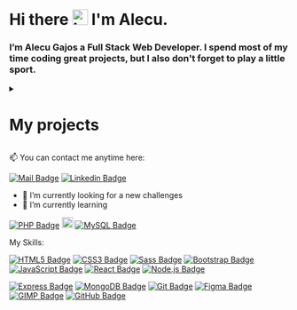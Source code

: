 # Hi there <img src="https://user-images.githubusercontent.com/89197029/224481523-31e1a43b-3ad2-4826-9fb2-fc7accab8211.gif" width="28" alt="hi"> I'm Alecu.

### I’m Alecu Gajos a Full Stack Web Developer. I spend most of my time coding great projects, but I also don't forget to play a little sport.

<details>
  <summary>
    <h1>My projects</h1>
  </summary>
  

[Porfolio](https://statuesque-douhua-0efb45.netlify.app/)

[Auth_To_Do](https://bespoke-unicorn-c72030.netlify.app)

[Recipies Project](https://clumsy-tiara-hen.cyclic.app/)

[Firs Project](https://dciprojekt.netlify.app/)

[Travel](https://alekuwebdev.github.io/Travel/)

[Victoria-Site](https://alekuwebdev.github.io/Victoria-Site/)

[HIKING](https://alekuwebdev.github.io/HIKING/)

[Web-dev-freelance](https://alekuwebdev.github.io/Web-dev-freelance/)

[Sprite-Animation](https://alekuwebdev.github.io/Sprite-Animation/)

[Penny-animation](https://alekuwebdev.github.io/Penny-animation/)

[Ball-Animation](https://alekuwebdev.github.io/Ball-Animation/)

[Animation-of-squares](https://alekuwebdev.github.io/Animation-of-squares/)

[Buttons](https://alekuwebdev.github.io/Buttons/)

[Carousel](https://alekuwebdev.github.io/Carousel/)

[Cat and mouse](https://alekuwebdev.github.io/Cat-and-mouse/)

[Slider](https://alekuwebdev.github.io/Slider/)
  
</details>

:mailbox: You can contact me anytime here:

[![Mail Badge](https://img.shields.io/badge/-Alecu_Gajos-c0392b?style=flat&labelColor=c0392b&logo=gmail&logoColor=white)](mailto:alecugajos1@gmail.com) [![Linkedin Badge](https://img.shields.io/badge/-Alecu_Gajos-0e76a8?style=flat&labelColor=0e76a8&logo=linkedin&logoColor=white)](https://www.linkedin.com/in/artem6evelev/)

- 🔭 I’m currently looking for a new challenges
- 🌱 I’m currently learning 

[![PHP Badge](https://img.shields.io/badge/-PHP-black?style=flat&labelColor=black&logo=PHP&logoColor=#777BB4)]() <img src="https://user-images.githubusercontent.com/89197029/224492890-ec7797f4-c998-41c2-a577-7567b102948d.png" width="20" alt="&"> [![MySQL Badge](https://img.shields.io/badge/-MySQL-black?style=flat&labelColor=black&logo=MySQL&logoColor=#4479A1)]()

My Skills:

[![HTML5 Badge](https://img.shields.io/badge/-HTML5-black?style=flat&labelColor=black&logo=HTML5&logoColor=#E34F26)]() [![CSS3 Badge](https://img.shields.io/badge/-CSS3-black?style=flat&labelColor=black&logo=CSS3&logoColor=#1572B6)]() [![Sass Badge](https://img.shields.io/badge/-Sass-black?style=flat&labelColor=black&logo=Sass&logoColor=#CC6699)]() [![Bootstrap Badge](https://img.shields.io/badge/-Bootstrap-black?style=flat&labelColor=black&logo=Bootstrap&logoColor=#7952B3)]() [![JavaScript Badge](https://img.shields.io/badge/-JavaScript-black?style=flat&labelColor=black&logo=JavaScript&logoColor=#F7DF1E)]() [![React Badge](https://img.shields.io/badge/-React-black?style=flat&labelColor=black&logo=React&logoColor=#61DAFB)]() [![Node.js Badge](https://img.shields.io/badge/-Node.js-black?style=flat&labelColor=black&logo=Node.js&logoColor=#339933)]() 

[![Express Badge](https://img.shields.io/badge/-Express-black?style=flat&labelColor=black&logo=Express&logoColor=#000000)]() [![MongoDB Badge](https://img.shields.io/badge/-MongoDB-black?style=flat&labelColor=black&logo=MongoDB&logoColor=#47A248)]() [![Git Badge](https://img.shields.io/badge/-Git-black?style=flat&labelColor=black&logo=Git&logoColor=#F05032)]() [![Figma Badge](https://img.shields.io/badge/-Figma-black?style=flat&labelColor=black&logo=Figma&logoColor=#F24E1E)]() [![GIMP Badge](https://img.shields.io/badge/-GIMP-black?style=flat&labelColor=black&logo=GIMP&logoColor=#5C5543)]() [![GitHub Badge](https://img.shields.io/badge/-GitHub-black?style=flat&labelColor=black&logo=GitHub&logoColor=#181717)]()



